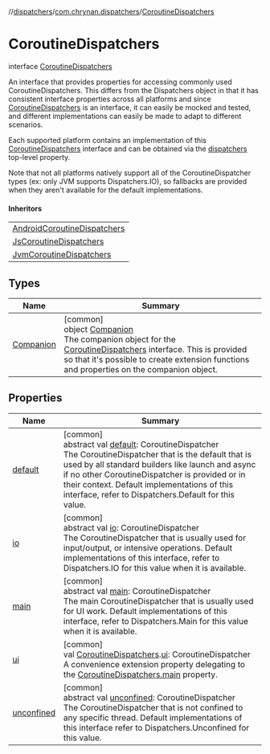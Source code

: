 //[dispatchers](../../../index.md)/[com.chrynan.dispatchers](../index.md)/[CoroutineDispatchers](index.md)

# CoroutineDispatchers

interface [CoroutineDispatchers](index.md)

An interface that provides properties for accessing commonly used CoroutineDispatchers. This differs from the Dispatchers object in that it has consistent interface properties across all platforms and since [CoroutineDispatchers](index.md) is an interface, it can easily be mocked and tested, and different implementations can easily be made to adapt to different scenarios.

Each supported platform contains an implementation of this [CoroutineDispatchers](index.md) interface and can be obtained via the [dispatchers](../dispatchers.md) top-level property.

Note that not all platforms natively support all of the CoroutineDispatcher types (ex: only JVM supports Dispatchers.IO), so fallbacks are provided when they aren't available for the default implementations.

#### Inheritors

| |
|---|
| [AndroidCoroutineDispatchers](../-android-coroutine-dispatchers/index.md#-1842736867%2FMain%2F1933534356) |
| [JsCoroutineDispatchers](../-js-coroutine-dispatchers/index.md#-1786781563%2FMain%2F1933534356) |
| [JvmCoroutineDispatchers](../-jvm-coroutine-dispatchers/index.md#1862931371%2FMain%2F1933534356) |

## Types

| Name | Summary |
|---|---|
| [Companion](-companion/index.md) | [common]<br>object [Companion](-companion/index.md)<br>The companion object for the [CoroutineDispatchers](index.md) interface. This is provided so that it's possible to create extension functions and properties on the companion object. |

## Properties

| Name | Summary |
|---|---|
| [default](default.md) | [common]<br>abstract val [default](default.md): CoroutineDispatcher<br>The CoroutineDispatcher that is the default that is used by all standard builders like launch and async if no other CoroutineDispatcher is provided or in their context. Default implementations of this interface, refer to Dispatchers.Default for this value. |
| [io](io.md) | [common]<br>abstract val [io](io.md): CoroutineDispatcher<br>The CoroutineDispatcher that is usually used for input/output, or intensive operations. Default implementations of this interface, refer to Dispatchers.IO for this value when it is available. |
| [main](main.md) | [common]<br>abstract val [main](main.md): CoroutineDispatcher<br>The main CoroutineDispatcher that is usually used for UI work. Default implementations of this interface, refer to Dispatchers.Main for this value when it is available. |
| [ui](../ui.md) | [common]<br>val [CoroutineDispatchers](index.md).[ui](../ui.md): CoroutineDispatcher<br>A convenience extension property delegating to the [CoroutineDispatchers.main](main.md) property. |
| [unconfined](unconfined.md) | [common]<br>abstract val [unconfined](unconfined.md): CoroutineDispatcher<br>The CoroutineDispatcher that is not confined to any specific thread. Default implementations of this interface refer to Dispatchers.Unconfined for this value. |
